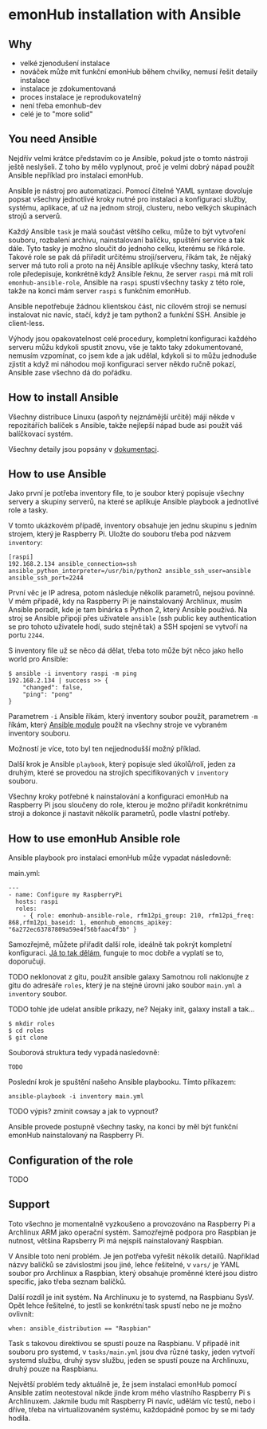 # emonHub installation with Ansible

## Why

* velké zjenodušení instalace 
* nováček může mít funkční emonHub během chvilky, nemusí řešit detaily instalace
* instalace je zdokumentovaná
* proces instalace je reprodukovatelný
* není třeba emonhub-dev
* celé je to "more solid"

## You need Ansible

Nejdřív velmi krátce představím co je Ansible, pokud jste o tomto nástroji ještě neslyšeli. Z toho by mělo vyplynout, proč je velmi dobrý nápad použít Ansible nepříklad pro instalaci emonHub. 

Ansible je nástroj pro automatizaci. Pomocí čitelné YAML syntaxe dovoluje popsat všechny jednotlivé kroky nutné pro instalaci a konfiguraci služby, systému, aplikace, ať už na jednom stroji, clusteru, nebo velkých skupinách strojů a serverů.

Každý Ansible `task` je malá součást většího celku, může to být vytvoření souboru, rozbalení archivu, nainstalovaní balíčku, spuštění service a tak dále. Tyto tasky je možno sloučit do jednoho celku, kterému se říká role. Takové role se pak dá přiřadit určitému stroji/serveru, říkám tak, že nějaký server má tuto roli a proto na něj Ansible aplikuje všechny tasky, která tato role předepisuje, konkrétně když Ansible řeknu, že server `raspi` má mít roli `emonhub-ansible-role`, Ansible na `raspi` spustí všechny tasky z této role, takže na konci mám server `raspi` s funkčním emonHub.

Ansible nepotřebuje žádnou klientskou část, nic cílovém stroji se nemusí instalovat nic navíc, stačí, když je tam python2 a funkční SSH. Ansible je client-less.

Výhody jsou opakovatelnost celé procedury, kompletní konfiguraci každého serveru můžu kdykoli spustit znovu, vše je takto taky zdokumentované, nemusím vzpomínat, co jsem kde a jak udělal, kdykoli si to můžu jednoduše zjistit a když mi náhodou moji konfiguraci server někdo ručně pokazí, Ansible zase všechno dá do pořádku.

## How to install Ansible

Všechny distribuce Linuxu (aspoň ty nejznámější určitě) májí někde v repozitářích balíček s Ansible, takže nejlepší nápad bude asi použít váš balíčkovací systém.

Všechny detaily jsou popsány v [dokumentaci](http://docs.ansible.com/intro_installation.html).

## How to use Ansible

Jako první je potřeba inventory file, to je soubor který popisuje všechny servery a skupiny serverů, na které se aplikuje Ansible playbook a jednotlivé role a tasky.

V tomto ukázkovém případě, inventory obsahuje jen jednu skupinu s jedním strojem, který je Raspberry Pi. Uložte do souboru třeba pod názvem `inventory`:

```
[raspi]
192.168.2.134 ansible_connection=ssh ansible_python_interpreter=/usr/bin/python2 ansible_ssh_user=ansible ansible_ssh_port=2244
```

První věc je IP adresa, potom následuje několik parametrů, nejsou povinné. V mém případě, kdy na Raspberry Pi je nainstalovaný Archlinux, musím Ansible poradit, kde je tam binárka s Python 2, který Ansible používá. Na stroj se Ansible připojí přes uživatele `ansible` (ssh public key authentication se pro tohoto uživatele hodí, sudo stejně tak) a SSH spojení se vytvoří na portu `2244`.

S inventory file už se něco dá dělat, třeba toto může být něco jako hello world pro Ansible:

```
$ ansible -i inventory raspi -m ping
192.168.2.134 | success >> {
    "changed": false, 
    "ping": "pong"
}
```

Parametrem `-i` Ansible říkám, který inventory soubor použít, parametrem `-m` říkám, který [Ansible module](http://docs.ansible.com/modules.html) použít na všechny stroje ve vybraném inventory souboru.

Možností je více, toto byl ten nejjednodušší možný příklad.

Další krok je Ansible `playbook`, který popisuje sled úkolů/rolí, jeden za druhým, které se provedou na strojích specifikovaných v `inventory` souboru.

Všechny kroky potřebné k nainstalování a konfiguraci emonHub na Raspberry Pi jsou sloučeny do role, kterou je možno přiřadit konkrétnímu stroji a dokonce jí nastavit několik parametrů, podle vlastní potřeby.

## How to use emonHub Ansible role

Ansible playbook pro instalaci emonHub může vypadat následovně:

main.yml:
```
---
- name: Configure my RaspberryPi
  hosts: raspi
  roles:
    - { role: emonhub-ansible-role, rfm12pi_group: 210, rfm12pi_freq: 868,rfm12pi_baseid: 1, emonhub_emoncms_apikey: "6a272ec63787809a59e4f56bfaac4f3b" }
```

Samozřejmě, můžete přiřadit další role, ideálně tak pokrýt kompletní konfiguraci. [Já to tak dělám](https://github.com/stibi/etc/blob/master/playbooks/main.yml), funguje to moc dobře a vyplatí se to, doporučuji.

TODO neklonovat z gitu, použít ansible galaxy
Samotnou roli naklonujte z gitu do adresáře `roles`, který je na stejné úrovni jako soubor `main.yml` a `inventory` soubor.

TODO tohle jde udelat ansible prikazy, ne? Nejaky init, galaxy install a tak...

    $ mkdir roles
    $ cd roles
    $ git clone 


Souborová struktura tedy vypadá nasledovně:
```
TODO
```

Poslední krok je spuštění našeho Ansible playbooku. Tímto příkazem:

```
ansible-playbook -i inventory main.yml
```

TODO výpis? zmínit cowsay a jak to vypnout?

Ansible provede postupně všechny tasky, na konci by měl být funkční emonHub nainstalovaný na Raspberry Pi.

## Configuration of the role

TODO

## Support

Toto všechno je momentalně vyzkoušeno a provozováno na Raspberry Pi a Archlinux ARM jako operační systém. Samozřejmě podpora pro Raspbian je nutnost, většina Rapsberry Pi má nejspíš nainstalovaný Raspbian.

V Ansible toto není problém. Je jen potřeba vyřešit několik detailů. Například názvy balíčků se závislostmi jsou jiné, lehce řešitelné, v `vars/` je YAML soubor pro Archlinux a Raspbian, který obsahuje proměnné které jsou distro specific, jako třeba seznam balíčků.

Další rozdíl je init systém. Na Archlinuxu je to systemd, na Raspbianu SysV. Opět lehce řešitelné, to jestli se konkrétní task spustí nebo ne je možno ovlivnit:

    when: ansible_distribution == "Raspbian"

Task s takovou direktivou se spustí pouze na Raspbianu. V případě init souboru pro systemd, v `tasks/main.yml` jsou dva různé tasky, jeden vytvoří systemd službu, druhý sysv službu, jeden se spustí pouze na Archlinuxu, druhý pouze na Raspbianu.

Největší problém tedy aktuálně je, že jsem instalaci emonHub pomocí Ansible zatím neotestoval nikde jinde krom mého vlastního Raspberry Pi s Archlinuxem. Jakmile budu mít Raspberry Pi navíc, udělám víc testů, nebo i dříve, třeba na virtualizovaném systému, každopádně pomoc by se mi tady hodila.
